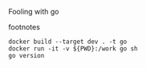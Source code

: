 Fooling with go

footnotes

```
docker build --target dev . -t go
docker run -it -v ${PWD}:/work go sh
go version
```
